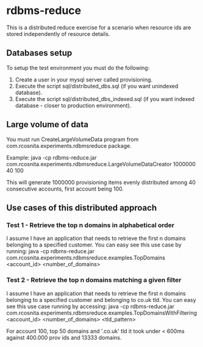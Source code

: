 # rdbms-reduce

This is a distributed reduce exercise for a scenario when resource ids are stored independently of resource details.

## Databases setup

To setup the test environment you must do the following:

1. Create a user in your mysql server called provisioning.
2. Execute the script sql/distributed_dbs.sql (if you want unindexed database).
3. Execute the script sql/distributed_dbs_indexed.sql (if you want indexed database - closer to production environment).

## Large volume of data

You must run CreateLargeVolumeData program from com.rcosnita.experiments.rdbmsreduce package.

Example: java -cp rdbms-reduce.jar com.rcosnita.experiments.rdbmsreduce.LargeVolumeDataCreator 1000000 40 100

This will generate 1000000 provisioning items evenly distributed among 40 consecutive accounts, first account being 100.


## Use cases of this distributed approach
### Test 1 - Retrieve the top n domains in alphabetical order

I assume I have an application that needs to retrieve the first n domains belonging to a specified customer. You can easy see this
use case by running: java -cp rdbms-reduce.jar com.rcosnita.experiments.rdbmsreduce.examples.TopDomains <account_id> <number_of_domains>

### Test 2 - Retrieve the top n domains matching a given filter

I assume I have an application that needs to retrieve the first n domains belonging to a specified customer and belonging to 
co.uk tld. You can easy see this use case running by accessing: 
java -cp rdbms-reduce.jar com.rcosnita.experiments.rdbmsreduce.examples.TopDomainsWithFiltering <account_id> <number_of_domains> <tld_pattern>

For account 100, top 50 domains and '.co.uk' tld it took under < 600ms against 400.000 prov ids and 13333 domains.
